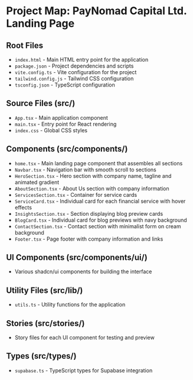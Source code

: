 # Project Map: PayNomad Capital Ltd. Landing Page

## Root Files
- `index.html` - Main HTML entry point for the application
- `package.json` - Project dependencies and scripts
- `vite.config.ts` - Vite configuration for the project
- `tailwind.config.js` - Tailwind CSS configuration
- `tsconfig.json` - TypeScript configuration

## Source Files (src/)
- `App.tsx` - Main application component
- `main.tsx` - Entry point for React rendering
- `index.css` - Global CSS styles

## Components (src/components/)
- `home.tsx` - Main landing page component that assembles all sections
- `Navbar.tsx` - Navigation bar with smooth scroll to sections
- `HeroSection.tsx` - Hero section with company name, tagline and animated gradient
- `AboutSection.tsx` - About Us section with company information
- `ServicesSection.tsx` - Container for service cards
- `ServiceCard.tsx` - Individual card for each financial service with hover effects
- `InsightsSection.tsx` - Section displaying blog preview cards
- `BlogCard.tsx` - Individual card for blog previews with navy background
- `ContactSection.tsx` - Contact section with minimalist form on cream background
- `Footer.tsx` - Page footer with company information and links

## UI Components (src/components/ui/)
- Various shadcn/ui components for building the interface

## Utility Files (src/lib/)
- `utils.ts` - Utility functions for the application

## Stories (src/stories/)
- Story files for each UI component for testing and preview

## Types (src/types/)
- `supabase.ts` - TypeScript types for Supabase integration
